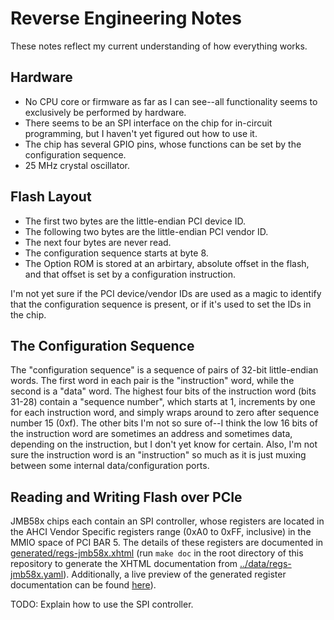 # Reverse Engineering Notes

These notes reflect my current understanding of how everything works.


## Hardware

- No CPU core or firmware as far as I can see--all functionality seems to
  exclusively be performed by hardware.
- There seems to be an SPI interface on the chip for in-circuit programming, but
  I haven't yet figured out how to use it.
- The chip has several GPIO pins, whose functions can be set by the
  configuration sequence.
- 25 MHz crystal oscillator.


## Flash Layout

- The first two bytes are the little-endian PCI device ID.
- The following two bytes are the little-endian PCI vendor ID.
- The next four bytes are never read.
- The configuration sequence starts at byte 8.
- The Option ROM is stored at an arbirtary, absolute offset in the flash, and
  that offset is set by a configuration instruction.

I'm not yet sure if the PCI device/vendor IDs are used as a magic to identify
that the configuration sequence is present, or if it's used to set the IDs in
the chip.


## The Configuration Sequence

The "configuration sequence" is a sequence of pairs of 32-bit little-endian
words. The first word in each pair is the "instruction" word, while the second
is a "data" word. The highest four bits of the instruction word (bits 31-28)
contain a "sequence number", which starts at 1, increments by one for each
instruction word, and simply wraps around to zero after sequence number 15
(0xf). The other bits I'm not so sure of--I think the low 16 bits of the
instruction word are sometimes an address and sometimes data, depending on the
instruction, but I don't yet know for certain. Also, I'm not sure the
instruction word is an "instruction" so much as it is just muxing between some
internal data/configuration ports.


## Reading and Writing Flash over PCIe

JMB58x chips each contain an SPI controller, whose registers are located in the
AHCI Vendor Specific registers range (0xA0 to 0xFF, inclusive) in the MMIO space
of PCI BAR 5. The details of these registers are documented in
[generated/regs-jmb58x.xhtml](generated/regs-jmb58x.xhtml) (run `make doc` in
the root directory of this repository to generate the XHTML documentation from
[../data/regs-jmb58x.yaml](../data/regs-jmb58x.yaml)). Additionally, a live
preview of the generated register documentation can be found
[here][htmlpreview]).

TODO: Explain how to use the SPI controller.


[htmlpreview]: https://htmlpreview.github.io/?https://github.com/cyrozap/jmb58x-re/blob/master/tools/doc-preview.html
